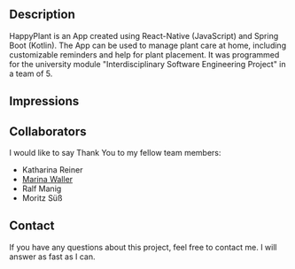## Description

HappyPlant is an App created using React-Native (JavaScript) and Spring Boot (Kotlin). The App can be used to manage plant care at home, including customizable reminders and help for plant placement. It was programmed for the university module "Interdisciplinary Software Engineering Project" in a team of 5.

## Impressions



## Collaborators
I would like to say Thank You to my fellow team members:
- Katharina Reiner
- [Marina Waller](https://github.com/marinaWaller)
- Ralf Manig
- Moritz Süß

## Contact
If you have any questions about this project, feel free to contact me. I will answer as fast as I can.
